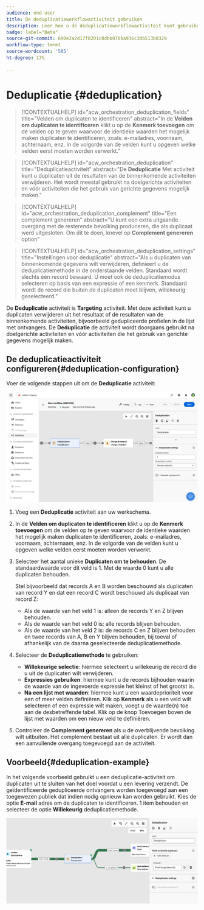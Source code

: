 ```yaml
---
audience: end-user
title: De deduplicatieworkflowactiviteit gebruiken
description: Leer hoe u de deduplicatieworkflowactiviteit kunt gebruiken
badge: label="Beta"
source-git-commit: 690e2a2d17f8201c8dbb070ba936c3db513b8329
workflow-type: tm+mt
source-wordcount: '585'
ht-degree: 17%

---
```



# Deduplicatie {#deduplication}

>[!CONTEXTUALHELP]
>id="acw_orchestration_deduplication_fields"
>title="Velden om duplicaten te identificeren"
>abstract="In de **Velden om duplicaten te identificeren** klikt u op de **Kenmerk toevoegen** om de velden op te geven waarvoor de identieke waarden het mogelijk maken duplicaten te identificeren, zoals: e-mailadres, voornaam, achternaam, enz. In de volgorde van de velden kunt u opgeven welke velden eerst moeten worden verwerkt."

>[!CONTEXTUALHELP]
>id="acw_orchestration_deduplication"
>title="Deduplicatieactiviteit"
>abstract="De **Deduplicatie** Met activiteit kunt u duplicaten uit de resultaten van de binnenkomende activiteiten verwijderen. Het wordt meestal gebruikt na doelgerichte activiteiten en vóór activiteiten die het gebruik van gerichte gegevens mogelijk maken."


>[!CONTEXTUALHELP]
>id="acw_orchestration_deduplication_complement"
>title="Een complement genereren"
>abstract="U kunt een extra uitgaande overgang met de resterende bevolking produceren, die als duplicaat werd uitgesloten. Om dit te doen, knevel op **Complement genereren** option"

>[!CONTEXTUALHELP]
>id="acw_orchestration_deduplication_settings"
>title="Instellingen voor deduplicatie"
>abstract="Als u duplicaten van binnenkomende gegevens wilt verwijderen, definieert u de deduplicatiemethode in de onderstaande velden. Standaard wordt slechts één record bewaard. U moet ook de deduplicatiemodus selecteren op basis van een expressie of een kenmerk. Standaard wordt de record die buiten de duplicaten moet blijven, willekeurig geselecteerd."

De **Deduplicatie** activiteit is **Targeting** activiteit. Met deze activiteit kunt u duplicaten verwijderen uit het resultaat of de resultaten van de binnenkomende activiteiten, bijvoorbeeld gedupliceerde profielen in de lijst met ontvangers. De **Deduplicatie** de activiteit wordt doorgaans gebruikt na doelgerichte activiteiten en vóór activiteiten die het gebruik van gerichte gegevens mogelijk maken.

## De deduplicatieactiviteit configureren{#deduplication-configuration}

Voer de volgende stappen uit om de **Deduplicatie** activiteit:

![](../assets/workflow-deduplication.png)

1. Voeg een **Deduplicatie** activiteit aan uw werkschema.

1. In de **Velden om duplicaten te identificeren** klikt u op de **Kenmerk toevoegen** om de velden op te geven waarvoor de identieke waarden het mogelijk maken duplicaten te identificeren, zoals: e-mailadres, voornaam, achternaam, enz. In de volgorde van de velden kunt u opgeven welke velden eerst moeten worden verwerkt.

1. Selecteer het aantal unieke **Duplicaten om te behouden**. De standaardwaarde voor dit veld is 1. Met de waarde 0 kunt u alle duplicaten behouden.

   Stel bijvoorbeeld dat records A en B worden beschouwd als duplicaten van record Y en dat een record C wordt beschouwd als duplicaat van record Z:

   * Als de waarde van het veld 1 is: alleen de records Y en Z blijven behouden.
   * Als de waarde van het veld 0 is: alle records blijven behouden.
   * Als de waarde van het veld 2 is: de records C en Z blijven behouden en twee records van A, B en Y blijven behouden, bij toeval of afhankelijk van de daarna geselecteerde deduplicatiemethode.

1. Selecteer de **Deduplicatiemethode** te gebruiken:

   * **Willekeurige selectie**: hiermee selecteert u willekeurig de record die u uit de duplicaten wilt verwijderen.
   * **Expressies gebruiken**: hiermee kunt u de records bijhouden waarin de waarde van de ingevoerde expressie het kleinst of het grootst is.
   * **Na een lijst met waarden**: hiermee kunt u een waardeprioriteit voor een of meer velden definiëren. Klik op **Kenmerk** als u een veld wilt selecteren of een expressie wilt maken, voegt u de waarde(n) toe aan de desbetreffende tabel. Klik op de knop Toevoegen boven de lijst met waarden om een nieuw veld te definiëren.

1. Controleer de **Complement genereren** als u de overblijvende bevolking wilt uitbuiten. Het complement bestaat uit alle duplicaten. Er wordt dan een aanvullende overgang toegevoegd aan de activiteit.

## Voorbeeld{#deduplication-example}

In het volgende voorbeeld gebruikt u een deduplicatie-activiteit om duplicaten uit te sluiten van het doel voordat u een levering verzendt. De geïdentificeerde gedupliceerde ontvangers worden toegevoegd aan een toegewezen publiek dat indien nodig opnieuw kan worden gebruikt. Kies de optie **E-mail** adres om de duplicaten te identificeren. 1 item behouden en selecteer de optie **Willekeurig** deduplicatiemethode.

![](../assets/workflow-deduplication-example.png)
